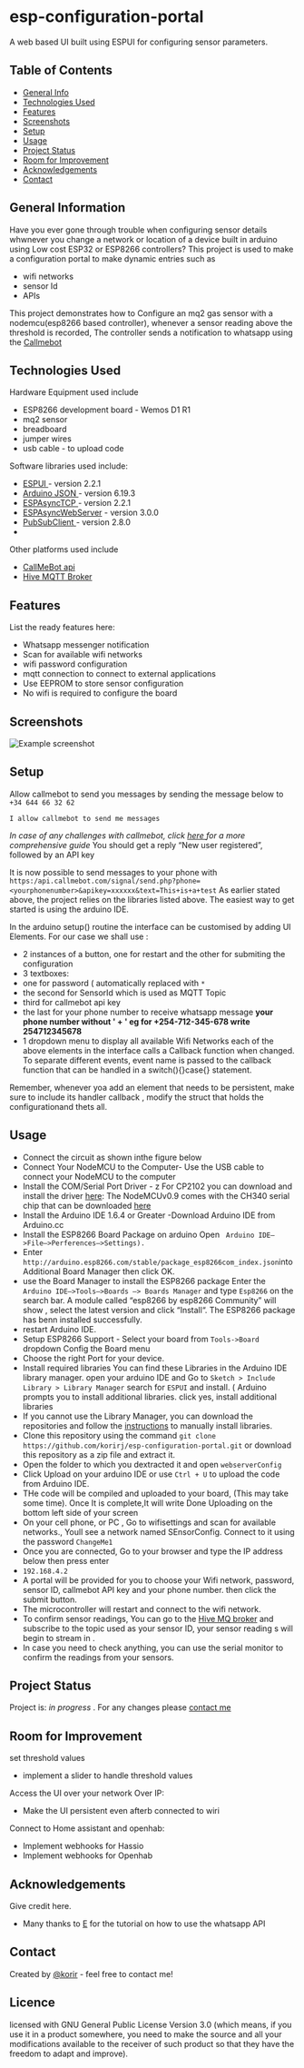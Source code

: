 # esp-configuration-portal
A web based UI built using ESPUI for configuring sensor parameters.


## Table of Contents
* [General Info](#general-information)
* [Technologies Used](#technologies-used)
* [Features](#features)
* [Screenshots](#screenshots)
* [Setup](#setup)
* [Usage](#usage)
* [Project Status](#project-status)
* [Room for Improvement](#room-for-improvement)
* [Acknowledgements](#acknowledgements)
* [Contact](#contact)
<!-- * [License](#license) -->


## General Information
Have you ever gone through trouble when configuring sensor details whwnever you change a network or location of a device built in arduino using Low cost ESP32 or ESP8266 controllers? This project is used to make a configuration portal to make dynamic  entries such as 
- wifi networks
- sensor Id
- APIs 

This project demonstrates how to Configure an mq2 gas sensor with a nodemcu(esp8266 based controller), whenever a sensor reading above the threshold is recorded, The controller sends a notification to whatsapp using the <a href= "https://www.callmebot.com">Callmebot</a>

<!-- You don't have to answer all the questions - just the ones relevant to your project. -->


## Technologies Used

Hardware Equipment used include
- ESP8266 development board - Wemos D1 R1
- mq2 sensor 
- breadboard
- jumper wires
- usb cable - to upload code

Software libraries used include:
- <a href="https://github.com/s00500/ESPUI">ESPUI </a>- version 2.2.1
- <a href="https://github.com/s00500/ESPUI">Arduino JSON </a>- version 6.19.3
- <a href="https://github.com/me-no-dev/ESPAsyncTCP">ESPAsyncTCP </a>- version 2.2.1
- <a href="https://github.com/esphome/ESPAsyncWebServer">ESPAsyncWebServer</a> - version 3.0.0
- <a href= "https://github.com/knolleary/pubsubclient">PubSubClient </a> - version 2.8.0
-
Other platforms used include
- <a href= "https://www.callmebot.com">CallMeBot api</a>
- <a href= "http://www.hivemq.com/demos/websocket-client/">Hive MQTT Broker </a>


## Features
List the ready features here:
- Whatsapp messenger notification
- Scan for available wifi networks
- wifi password configuration
- mqtt connection to connect to external applications
- Use EEPROM to store sensor configuration
- No wifi is required to configure the board

## Screenshots
![Example screenshot](./img/screenshot.png)
<!-- If you have screenshots you'd like to share, include them here. -->


## Setup
Allow callmebot to send you messages by sending the message below to `+34 644 66 32 62 `

`I allow callmebot to send me messages` 

<i>In case of any challenges with callmebot, click [here ](https://www.callmebot.com/blog/free-api-whatsapp-messages/)for a more comprehensive guide</i>
You should get a reply “New user registered”, followed by an API key

It is now possible to send messages to your phone with `https:/api.callmebot.com/signal/send.php?phone=<yourphonenumber>&apikey=xxxxxx&text=This+is+a+test`
As earlier stated above, the project relies on the libraries listed above.
The easiest way to get started is using the arduino IDE. 

In the arduino setup() routine the interface can be customised by adding UI Elements. For our case we shall use :
- 2 instances of a button, one for restart and the other for submiting the configuration
- 3 textboxes:
 - one for password ( automatically replaced with `*` 
 - the second for SensorId  which is used as MQTT Topic 
 - third for callmebot api key 
 - the last for your phone number to receive whatsapp message  <strong>your phone number without ' + ' eg for +254-712-345-678 write 254712345678</strong>
- 1 dropdown menu to display all available Wifi Networks
each of the above elements in the interface calls a  Callback function when changed. 
To separate different events, event name is passed to the callback function that can be handled in a switch(){}case{} statement. 

Remember, whenever yoa add an element that needs to be persistent, make sure to include its handler callback , modify the struct that holds the configurationand thets all.

## Usage
* Connect the circuit as shown inthe figure below
* Connect Your NodeMCU to the Computer- Use the USB cable to connect your NodeMCU to the computer
*  Install the COM/Serial Port Driver - z For CP2102 you can download and install the driver [here](https://www.silabs.com/products/development-tools/software/usb-to-uart-bridge-vcp-drivers): The NodeMCUv0.9 comes with the CH340 serial chip that can be downloaded [here](https://github.com/nodemcu/nodemcu-devkit/tree/master/Drivers) 
*  Install the Arduino IDE 1.6.4 or Greater -Download Arduino IDE from Arduino.cc 
*  Install the ESP8266 Board Package on arduino  Open ` Arduino IDE–>File–>Perferences–>Settings).`
*  Enter `http://arduino.esp8266.com/stable/package_esp8266com_index.json`into Additional Board Manager then click OK.
*  use the Board Manager to install the ESP8266 package Enter the `Arduino IDE–>Tools–>Boards –> Boards Manager` and type `Esp8266` on the search bar. A module called “esp8266 by esp8266 Community” will show , select the latest version and click “Install“. The ESP8266 package has benn installed successfully.
*  restart Arduino IDE.
*  Setup ESP8266 Support - Select your board from `Tools->Board` dropdown Config the Board menu 
*  Choose the right Port for your device. 
*  Install required libraries You can find these Libraries  in the Arduino IDE library manager. open your arduino IDE and Go to  `Sketch > Include Library > Library Manager`  search for `ESPUI` and install. ( Arduino prompts you to install additional libraries. click yes, install additional libraries
*  If you cannot use the Library Manager, you can download the repositories and follow the [instructions](https://learn.adafruit.com/adafruit-all-about-arduino-libraries-install-use/how-to-install-a-library) to manually install libraries.
*  Clone this repository using the command  ``` git clone https://github.com/korirj/esp-configuration-portal.git ``` or download this repository as a zip file and extract it.
*  Open the folder to which you dextracted it and open `webserverConfig`
*  Click Upload on your arduino IDE or use `Ctrl + U` to upload the code from Arduino IDE.
*  THe code will be compiled and uploaded to your board, (This may take some time). Once It is complete,It will write Done Uploading on the bottom left side of your screen
*  On your cell phone, or PC , Go to wifisettings and scan for available networks., Youll see a network named SEnsorConfig. Connect to it using the password `ChangeMe1` 
*  Once you are connected, Go to your browser and type the IP address below then press enter 
*  `192.168.4.2`
*  A portal will be provided for you to choose your Wifi network, password,  sensor ID, callmebot API key and your phone number. then click the submit button.
*  The microcontroller will restart and connect to the wifi network.
*  To confirm sensor readings, You can go to the [Hive MQ broker](http://www.hivemq.com/demos/websocket-client/) and subscribe to the topic used as your sensor ID, your sensor reading s will begin to stream in . 
*  In case you need to check anything, you can use the serial monitor to confirm the readings from your sensors.



## Project Status
Project is: _in progress_ . For any changes please [contact me ](https://japhethkorir.netlify.app/contact)

## Room for Improvement
set threshold values
- implement a slider to handle threshold values

Access the UI over your network Over IP:
- Make the UI persistent even afterb connected to wiri


Connect to Home assistant and openhab:
- Implement webhooks for Hassio
- Implement webhooks for Openhab


## Acknowledgements
Give credit here.
- Many thanks to [E](https://arduinodiy.wordpress.com/2021/07/14/sending-messages-through-signal/) for the tutorial on how to use the whatsapp API


## Contact
Created by [@korir](https://japhethkorir.netlify.app/) - feel free to contact me!

## Licence
 licensed with GNU General Public License Version 3.0 (which means, if you use it in a product somewhere, you need to make the source and all your modifications available to the receiver of such product so that they have the freedom to adapt and improve).
